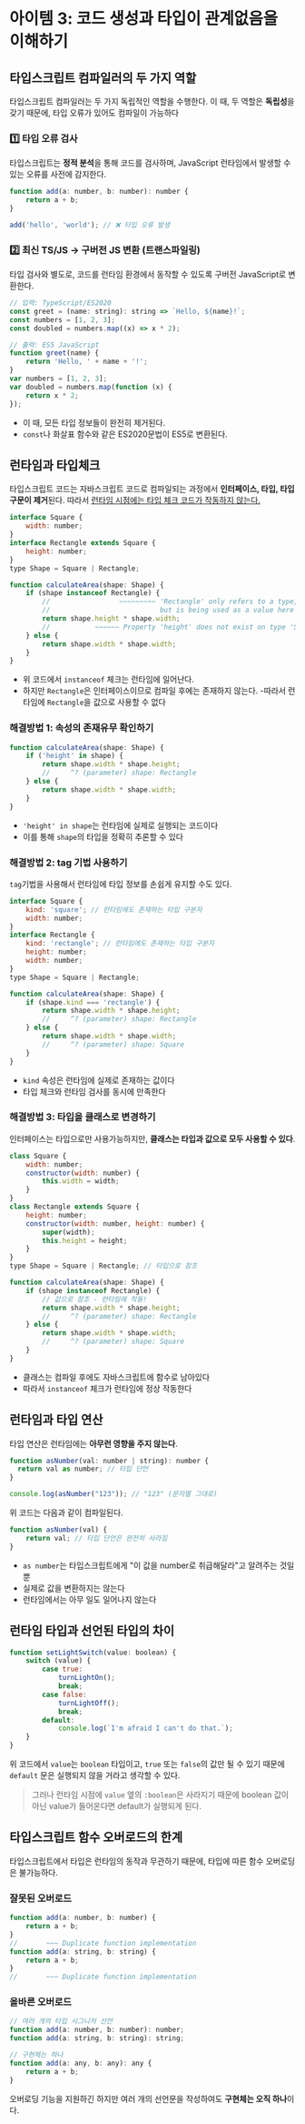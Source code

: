 # 아이템 3: 코드 생성과 타입이 관계없음을 이해하기

## 타입스크립트 컴파일러의 두 가지 역할

타입스크립트 컴파일러는 두 가지 독립적인 역할을 수행한다. 이 때, 두 역할은 **독립성**을 갖기 때문에, 타입 오류가 있어도 컴파일이 가능하다

### 1️⃣ 타입 오류 검사

타입스크립트는 **정적 분석**을 통해 코드를 검사하며, JavaScript 런타임에서 발생할 수 있는 오류를 사전에 감지한다.

```jsx
function add(a: number, b: number): number {
    return a + b;
}

add('hello', 'world'); // ❌ 타입 오류 발생
```

### 2️⃣ 최신 TS/JS → 구버전 JS 변환 (트랜스파일링)

타입 검사와 별도로, 코드를 런타임 환경에서 동작할 수 있도록 구버전 JavaScript로 변환한다.

```jsx
// 입력: TypeScript/ES2020
const greet = (name: string): string => `Hello, ${name}!`;
const numbers = [1, 2, 3];
const doubled = numbers.map((x) => x * 2);
```

```jsx
// 출력: ES5 JavaScript
function greet(name) {
    return 'Hello, ' + name + '!';
}
var numbers = [1, 2, 3];
var doubled = numbers.map(function (x) {
    return x * 2;
});
```

-   이 때, 모든 타입 정보들이 완전히 제거된다.
-   `const`나 화살표 함수와 같은 ES2020문법이 ES5로 변환된다.

## 런타임과 타입체크

타입스크립트 코드는 자바스크립트 코드로 컴파일되는 과정에서 **인터페이스, 타입, 타입 구문이 제거**된다. 따라서 <ins>런타임 시점에는 타입 체크 코드가 작동하지 않는다.</ins>

```jsx
interface Square {
    width: number;
}
interface Rectangle extends Square {
    height: number;
}
type Shape = Square | Rectangle;

function calculateArea(shape: Shape) {
    if (shape instanceof Rectangle) {
        //                 ~~~~~~~~~ 'Rectangle' only refers to a type,
        //                           but is being used as a value here
        return shape.height * shape.width;
        //           ~~~~~~ Property 'height' does not exist on type 'Shape'
    } else {
        return shape.width * shape.width;
    }
}
```

-   위 코드에서 `instanceof` 체크는 런타임에 일어난다.
-   하지만 `Rectangle`은 인터페이스이므로 컴파일 후에는 존재하지 않는다. -따라서 런타임에 `Rectangle`을 값으로 사용할 수 없다

### 해결방법 1: 속성의 존재유무 확인하기

```jsx
function calculateArea(shape: Shape) {
    if ('height' in shape) {
        return shape.width * shape.height;
        //     ^? (parameter) shape: Rectangle
    } else {
        return shape.width * shape.width;
    }
}
```

-   `'height' in shape`는 런타임에 실제로 실행되는 코드이다
-   이를 통해 `shape`의 타입을 정확히 추론할 수 있다

### 해결방법 2: tag 기법 사용하기

`tag`기법을 사용해서 런타임에 타입 정보를 손쉽게 유지할 수도 있다.

```jsx
interface Square {
    kind: 'square'; // 런타임에도 존재하는 타입 구분자
    width: number;
}
interface Rectangle {
    kind: 'rectangle'; // 런타임에도 존재하는 타입 구분자
    height: number;
    width: number;
}
type Shape = Square | Rectangle;

function calculateArea(shape: Shape) {
    if (shape.kind === 'rectangle') {
        return shape.width * shape.height;
        //     ^? (parameter) shape: Rectangle
    } else {
        return shape.width * shape.width;
        //     ^? (parameter) shape: Square
    }
}
```

-   `kind` 속성은 런타임에 실제로 존재하는 값이다
-   타입 체크와 런타임 검사를 동시에 만족한다

### 해결방법 3: 타입을 클래스로 변경하기

인터페이스는 타입으로만 사용가능하지만, **클래스는 타입과 값으로 모두 사용할 수 있다**.

```jsx
class Square {
    width: number;
    constructor(width: number) {
        this.width = width;
    }
}
class Rectangle extends Square {
    height: number;
    constructor(width: number, height: number) {
        super(width);
        this.height = height;
    }
}
type Shape = Square | Rectangle; // 타입으로 참조

function calculateArea(shape: Shape) {
    if (shape instanceof Rectangle) {
        // 값으로 참조 - 런타임에 작동!
        return shape.width * shape.height;
        //     ^? (parameter) shape: Rectangle
    } else {
        return shape.width * shape.width;
        //     ^? (parameter) shape: Square
    }
}
```

-   클래스는 컴파일 후에도 자바스크립트에 함수로 남아있다
-   따라서 `instanceof` 체크가 런타임에 정상 작동한다

## 런타임과 타입 연산

타입 연산은 런타임에는 **아무런 영향을 주지 않는다**.

```jsx
function asNumber(val: number | string): number {
  return val as number; // 타입 단언
}

console.log(asNumber("123")); // "123" (문자열 그대로)
```

위 코드는 다음과 같이 컴파일된다.

```jsx
function asNumber(val) {
    return val; // 타입 단언은 완전히 사라짐
}
```

-   `as number`는 타입스크립트에게 "이 값을 number로 취급해달라"고 알려주는 것일 뿐
-   실제로 값을 변환하지는 않는다
-   런타임에서는 아무 일도 일어나지 않는다

## 런타임 타입과 선언된 타입의 차이

```jsx
function setLightSwitch(value: boolean) {
    switch (value) {
        case true:
            turnLightOn();
            break;
        case false:
            turnLightOff();
            break;
        default:
            console.log(`I'm afraid I can't do that.`);
    }
}
```

위 코드에서 `value`는 `boolean` 타입이고, `true` 또는 `false`의 값만 될 수 있기 때문에 `default` 문은 실행되지 않을 거라고 생각할 수 있다.

> 그러나 런타임 시점에 `value` 옆의 `:boolean`은 사라지기 때문에 boolean 값이 아닌 value가 들어온다면 default가 실행되게 된다.

## 타입스크립트 함수 오버로드의 한계

타입스크립트에서 타입은 런타임의 동작과 무관하기 때문에, 타입에 따른 함수 오버로딩은 불가능하다.

### 잘못된 오버로드

```jsx
function add(a: number, b: number) {
    return a + b;
}
//       ~~~ Duplicate function implementation
function add(a: string, b: string) {
    return a + b;
}
//       ~~~ Duplicate function implementation
```

### 올바른 오버로드

```jsx
// 여러 개의 타입 시그니처 선언
function add(a: number, b: number): number;
function add(a: string, b: string): string;

// 구현체는 하나
function add(a: any, b: any): any {
    return a + b;
}
```

오버로딩 기능을 지원하긴 하지만 여러 개의 선언문을 작성하여도 **구현체는 오직 하나**이다.
